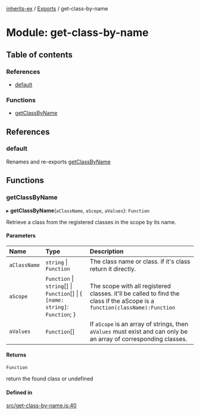 [inherits-ex](../README.md) / [Exports](../modules.md) / get-class-by-name

# Module: get-class-by-name

## Table of contents

### References

- [default](get_class_by_name.md#default)

### Functions

- [getClassByName](get_class_by_name.md#getclassbyname)

## References

### default

Renames and re-exports [getClassByName](get_class_by_name.md#getclassbyname)

## Functions

### getClassByName

▸ **getClassByName**(`aClassName`, `aScope`, `aValues`): `Function`

Retrieve a class from the registered classes in the scope by its name.

#### Parameters

| Name | Type | Description |
| :------ | :------ | :------ |
| `aClassName` | `string` \| `Function` | The class name or class. if it's class return it directly. |
| `aScope` | `Function` \| `string`[] \| `Function`[] \| { `[name: string]`: `Function`;  } | The scope with all registered classes. it'll be called to find the class if the aScope is a `function(className):Function` |
| `aValues` | `Function`[] | If `aScope` is an array of strings, then `aValues` must exist and can only be an array of corresponding classes. |

#### Returns

`Function`

return the found class or undefined

#### Defined in

[src/get-class-by-name.js:40](https://github.com/snowyu/inherits-ex.js/blob/fe6c4cf/src/get-class-by-name.js#L40)
